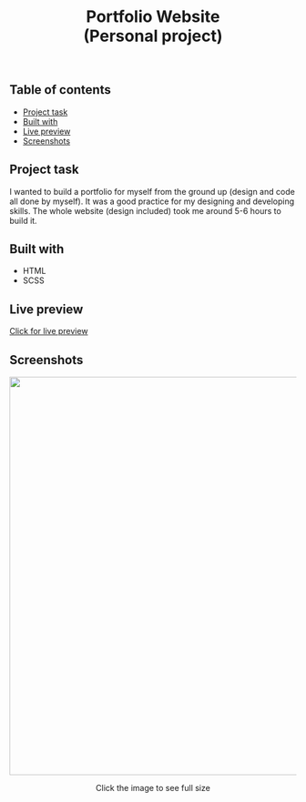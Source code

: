 <h1 align="center">
  Portfolio Website
  <br>
  (Personal project)
</h1>
<br>


## Table of contents
- [Project task](#project-task)
- [Built with](#built-with)
- [Live preview](#live-preview)
- [Screenshots](#screenshots)


## Project task
I wanted to build a portfolio for myself from the ground up (design and code all done by myself). It was a good practice for my designing and developing skills. The whole website (design included) took me around 5-6 hours to build it.

## Built with
- HTML
- SCSS

## Live preview
[Click for live preview](https://portfolio-website-omam69bml-dtomicic.vercel.app/)

## Screenshots
<p align="center">
<img width="700" src="https://user-images.githubusercontent.com/25035576/153863283-85de123d-fe9a-4281-8857-75e82e66d180.png">
  
  <p align="center">Click the image to see full size</p>

</p>
